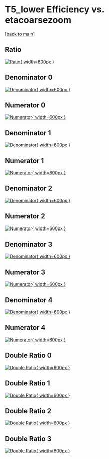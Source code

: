 # T5_lower Efficiency vs. etacoarsezoom

[[back to main](./)]



## Ratio

[![Ratio](../mtv/var/T5_lower_loweta_321_-1_eff_etacoarsezoom.png){ width=600px }](../mtv/var/T5_lower_loweta_321_-1_eff_etacoarsezoom.pdf)

## Denominator 0

[![Denominator](../mtv/den/T5_lower_loweta_321_-1_eff_etacoarsezoom_den0.png){ width=600px }](../mtv/den/T5_lower_loweta_321_-1_eff_etacoarsezoom_den0.pdf)

## Numerator 0

[![Numerator](../mtv/num/T5_lower_loweta_321_-1_eff_etacoarsezoom_num0.png){ width=600px }](../mtv/num/T5_lower_loweta_321_-1_eff_etacoarsezoom_num0.pdf)

## Denominator 1

[![Denominator](../mtv/den/T5_lower_loweta_321_-1_eff_etacoarsezoom_den1.png){ width=600px }](../mtv/den/T5_lower_loweta_321_-1_eff_etacoarsezoom_den1.pdf)

## Numerator 1

[![Numerator](../mtv/num/T5_lower_loweta_321_-1_eff_etacoarsezoom_num1.png){ width=600px }](../mtv/num/T5_lower_loweta_321_-1_eff_etacoarsezoom_num1.pdf)

## Denominator 2

[![Denominator](../mtv/den/T5_lower_loweta_321_-1_eff_etacoarsezoom_den2.png){ width=600px }](../mtv/den/T5_lower_loweta_321_-1_eff_etacoarsezoom_den2.pdf)

## Numerator 2

[![Numerator](../mtv/num/T5_lower_loweta_321_-1_eff_etacoarsezoom_num2.png){ width=600px }](../mtv/num/T5_lower_loweta_321_-1_eff_etacoarsezoom_num2.pdf)

## Denominator 3

[![Denominator](../mtv/den/T5_lower_loweta_321_-1_eff_etacoarsezoom_den3.png){ width=600px }](../mtv/den/T5_lower_loweta_321_-1_eff_etacoarsezoom_den3.pdf)

## Numerator 3

[![Numerator](../mtv/num/T5_lower_loweta_321_-1_eff_etacoarsezoom_num3.png){ width=600px }](../mtv/num/T5_lower_loweta_321_-1_eff_etacoarsezoom_num3.pdf)

## Denominator 4

[![Denominator](../mtv/den/T5_lower_loweta_321_-1_eff_etacoarsezoom_den4.png){ width=600px }](../mtv/den/T5_lower_loweta_321_-1_eff_etacoarsezoom_den4.pdf)

## Numerator 4

[![Numerator](../mtv/num/T5_lower_loweta_321_-1_eff_etacoarsezoom_num4.png){ width=600px }](../mtv/num/T5_lower_loweta_321_-1_eff_etacoarsezoom_num4.pdf)

## Double Ratio 0

[![Double Ratio](../mtv/ratio/T5_lower_loweta_321_-1_eff_etacoarsezoom_ratio0.png){ width=600px }](../mtv/ratio/T5_lower_loweta_321_-1_eff_etacoarsezoom_ratio0.pdf)

## Double Ratio 1

[![Double Ratio](../mtv/ratio/T5_lower_loweta_321_-1_eff_etacoarsezoom_ratio1.png){ width=600px }](../mtv/ratio/T5_lower_loweta_321_-1_eff_etacoarsezoom_ratio1.pdf)

## Double Ratio 2

[![Double Ratio](../mtv/ratio/T5_lower_loweta_321_-1_eff_etacoarsezoom_ratio2.png){ width=600px }](../mtv/ratio/T5_lower_loweta_321_-1_eff_etacoarsezoom_ratio2.pdf)

## Double Ratio 3

[![Double Ratio](../mtv/ratio/T5_lower_loweta_321_-1_eff_etacoarsezoom_ratio3.png){ width=600px }](../mtv/ratio/T5_lower_loweta_321_-1_eff_etacoarsezoom_ratio3.pdf)

